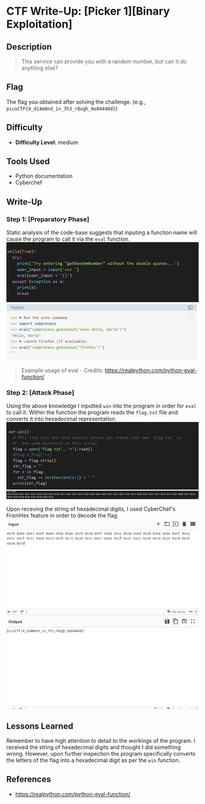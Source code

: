 # CTF Write-Up: [Picker 1][Binary Exploitation]

## Description
>This service can provide you with a random number, but can it do anything else?

## Flag
The flag you obtained after solving the challenge. (e.g., `picoCTF{4_d14m0nd_1n_7h3_r0ugh_6e04440d}`)

## Difficulty
- **Difficulty Level:** medium

## Tools Used
- Python documentation
- Cyberchef

## Write-Up

### Step 1: [Preparatory Phase]
Static analysis of the code-base suggests that inputing a function name will cause the program to call it via the `eval` function.
 ![alt text](images/image-1.png)
![alt text](image.png)
> Example usage of eval - Credits: https://realpython.com/python-eval-function/ 
### Step 2: [Attack Phase]
Using the above knowledge I inputted `win` into the program in order for `eval` to call it. Within the function the program reads the `flag.txt` file and converts it into hexadecimal representation.
 ![alt text](images/image.png)
 ![alt text](images/image-2.png)
 
 Upon receving the string of hexadecimal digits, I used CyberChef's FromHex feature in order to decode the flag. 
 ![alt text](images/image-3.png)

## Lessons Learned
Remember to have high attention to detail to the workings of the program. I received the string of hexadecimal digits and thought I did something wrong. However, upon further inspection the program specifically converts the letters of the flag into a hexadecimal digit as per the `win` function.

## References
- https://realpython.com/python-eval-function/

